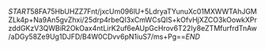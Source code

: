 $START$58FA75HbUHZZ7Fnt/jxcUm096lU+5LdryaTYunuXc01MXWWTAhJGMZLk4p+Na9An5gvZhxi/25drp4rbeQI3xCmWCsQlS+kOfvHjXZCO3kOowkXPrzddGKzV3QWBiR2OkOax4ntLirK2uf6eAUpGcHrov6T22Iy8eZTMfurfrdTnAw/aDGy58Ze9Ug1DJFD/B4W0CDvv6pN1iuS7/ms+Pg==$END$